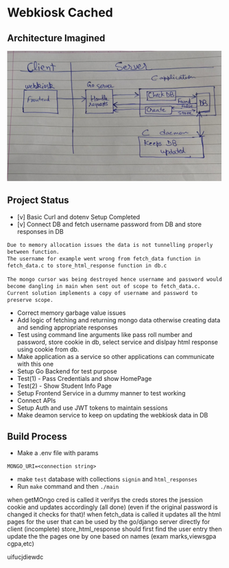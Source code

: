 # Webkiosk Cached

## Architecture Imagined
<img src="media/architecture.jpeg" alt="Example Image" width="500">

## Project Status
- [v] Basic Curl and dotenv Setup Completed
- [v] Connect DB and fetch username password from DB and store responses in DB
```
Due to memory allocation issues the data is not tunnelling properly between function.
The username for example went wrong from fetch_data function in fetch_data.c to store_html_response function in db.c

The mongo cursor was being destroyed hence username and password would become dangling in main when sent out of scope to fetch_data.c. 
Current solution implements a copy of username and password to preserve scope.
```
- Correct memory garbage value issues
- Add logic of fetching and returning mongo data otherwise creating data and sending appropriate responses
- Test using command line arguments like pass roll number and password, store cookie in db, select service and dislpay html response using cookie from db.
- Make application as a service so other applications can communicate with this one
- Setup Go Backend for test purpose
- Test(1) - Pass Credentials and show HomePage
- Test(2) - Show Student Info Page
- Setup Frontend Service in a dummy manner to test working
- Connect APIs
- Setup Auth and use JWT tokens to maintain sessions
- Make deamon service to keep on updating the webkiosk data in DB

## Build Process
- Make a .env file with params 
```
MONGO_URI=<connection string>
```
- make ```test``` database with collections ```signin``` and ```html_responses```
- Run ``` make ``` command and then ```./main```


when getMOngo cred is called it verifys the creds stores the jsession cookie and updates accordingly (all done) (even if the original password is changed it checks for that)!
when fetch_data is called it updates all the html pages for the user that can be used by the go/django server directly for client (incomplete)
store_html_response should first find the user entry then update the the pages one by one based on names (exam marks,viewsgpa cgpa,etc)


uifucjdiewdc